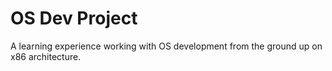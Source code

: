 # OS Dev Project

A learning experience working with OS development from the ground up on x86 architecture.
